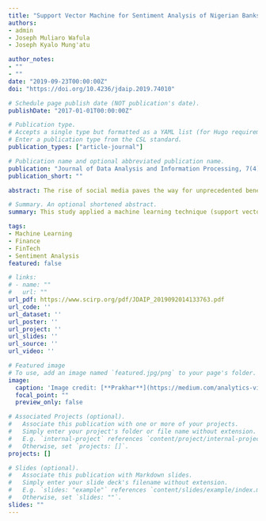 ```yaml
---
title: "Support Vector Machine for Sentiment Analysis of Nigerian Banks Financial Tweets"
authors:
- admin
- Joseph Muliaro Wafula
- Joseph Kyalo Mung'atu

author_notes:
- ""
- ""
date: "2019-09-23T00:00:00Z"
doi: "https://doi.org/10.4236/jdaip.2019.74010"

# Schedule page publish date (NOT publication's date).
publishDate: "2017-01-01T00:00:00Z"

# Publication type.
# Accepts a single type but formatted as a YAML list (for Hugo requirements).
# Enter a publication type from the CSL standard.
publication_types: ["article-journal"]

# Publication name and optional abbreviated publication name.
publication: "Journal of Data Analysis and Information Processing, 7(4)"
publication_short: ""

abstract: The rise of social media paves the way for unprecedented benefits or risks to several organisations depending on how they adapt to its changes. This rise comes with a great challenge of gaining insights from these big data for effective and efficient decision-making that can improve quality, profitability, productivity, competitiveness and customer satisfaction. Sentiment analysis is the field that is concerned with the classification and analysis of user-generated text under defined polarities. Despite the upsurge of research in sentiment analysis in recent years, there is a dearth of literature on sentiment analysis applied to banks' social media data and mostly on African datasets. Against this background, this study applied a machine learning technique (support vector machine) for sentiment analysis of Nigerian banks' Twitter data within 2 years, from 1st January 2017 to 31st December 2018. After crawling and preprocessing the data, the LibSVM algorithm in WEKA was used to build the sentiment classification model based on the training data. The performance of this model was evaluated on a pre-labelled test dataset generated from the five banks. The results show that the accuracy of the classifier was 71.8367%. The precision for both the positive and negative classes was above 0.7, the recall for the negative class was 0.696 and that of the positive class was 0.741 which shows the prediction did better than chance in addition to other measures. Applying the model to predicting the sentiments of the five Nigerian banks Twitter data reveals that the number of positive tweets within this period was slightly greater than the number of negative tweets. The scatter plots for the sentiments series indicated that the majority of the data falls between 0 and 100 sentiments per day, with few outliers above this range.

# Summary. An optional shortened abstract.
summary: This study applied a machine learning technique (support vector machine) for sentiment analysis of Nigerian banks' Twitter data within 2 years, from 1st January 2017 to 31st December 2018.

tags:
- Machine Learning
- Finance
- FinTech
- Sentiment Analysis
featured: false

# links:
# - name: ""
#   url: ""
url_pdf: https://www.scirp.org/pdf/JDAIP_2019092014133763.pdf
url_code: ''
url_dataset: ''
url_poster: ''
url_project: ''
url_slides: ''
url_source: ''
url_video: ''

# Featured image
# To use, add an image named `featured.jpg/png` to your page's folder. 
image:
  caption: 'Image credit: [**Prakhar**](https://medium.com/analytics-vidhya/sentiment-analysis-building-from-the-ground-up-e12e9195fac4)'
  focal_point: ""
  preview_only: false

# Associated Projects (optional).
#   Associate this publication with one or more of your projects.
#   Simply enter your project's folder or file name without extension.
#   E.g. `internal-project` references `content/project/internal-project/index.md`.
#   Otherwise, set `projects: []`.
projects: []

# Slides (optional).
#   Associate this publication with Markdown slides.
#   Simply enter your slide deck's filename without extension.
#   E.g. `slides: "example"` references `content/slides/example/index.md`.
#   Otherwise, set `slides: ""`.
slides: ""
---
```

